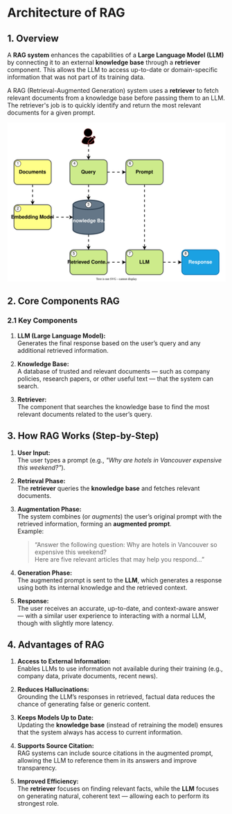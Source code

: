 # Architecture of RAG

## 1. Overview

A **RAG system** enhances the capabilities of a **Large Language Model (LLM)** by connecting it to an external **knowledge base** through a **retriever** component. This allows the LLM to access up-to-date or domain-specific information that was not part of its training data.

A RAG (Retrieval-Augmented Generation) system uses a **retriever** to fetch relevant documents from a knowledge base before passing them to an LLM. The retriever's job is to quickly identify and return the most relevant documents for a given prompt.

![LLM](../../images/vanilla_rag.svg)

## 2. Core Components RAG

### 2.1 Key Components

1. **LLM (Large Language Model):**  
   Generates the final response based on the user’s query and any additional retrieved information.

2. **Knowledge Base:**  
   A database of trusted and relevant documents — such as company policies, research papers, or other useful text — that the system can search.

3. **Retriever:**  
   The component that searches the knowledge base to find the most relevant documents related to the user’s query.

## 3. How RAG Works (Step-by-Step)

1. **User Input:**  
   The user types a prompt (e.g., *"Why are hotels in Vancouver expensive this weekend?"*).

2. **Retrieval Phase:**  
   The **retriever** queries the **knowledge base** and fetches relevant documents.

3. **Augmentation Phase:**  
   The system combines (or *augments*) the user’s original prompt with the retrieved information, forming an **augmented prompt**.  
   Example:  
   > “Answer the following question: Why are hotels in Vancouver so expensive this weekend?  
   > Here are five relevant articles that may help you respond…”

4. **Generation Phase:**  
   The augmented prompt is sent to the **LLM**, which generates a response using both its internal knowledge and the retrieved context.

5. **Response:**  
   The user receives an accurate, up-to-date, and context-aware answer — with a similar user experience to interacting with a normal LLM, though with slightly more latency.

## 4. Advantages of RAG

1. **Access to External Information:**  
   Enables LLMs to use information not available during their training (e.g., company data, private documents, recent news).

2. **Reduces Hallucinations:**  
   Grounding the LLM’s responses in retrieved, factual data reduces the chance of generating false or generic content.

3. **Keeps Models Up to Date:**  
   Updating the **knowledge base** (instead of retraining the model) ensures that the system always has access to current information.

4. **Supports Source Citation:**  
   RAG systems can include source citations in the augmented prompt, allowing the LLM to reference them in its answers and improve transparency.

5. **Improved Efficiency:**  
   The **retriever** focuses on finding relevant facts, while the **LLM** focuses on generating natural, coherent text — allowing each to perform its strongest role.
